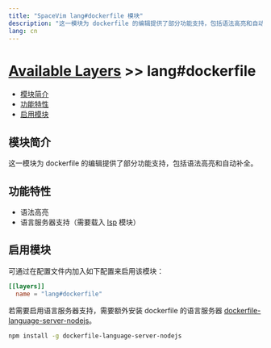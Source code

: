 ```yaml
---
title: "SpaceVim lang#dockerfile 模块"
description: "这一模块为 dockerfile 的编辑提供了部分功能支持，包括语法高亮和自动补全。"
lang: cn
---
```


# [Available Layers](../../) >> lang#dockerfile

<!-- vim-markdown-toc GFM -->

- [模块简介](#模块简介)
- [功能特性](#功能特性)
- [启用模块](#启用模块)

<!-- vim-markdown-toc -->

## 模块简介

这一模块为 dockerfile 的编辑提供了部分功能支持，包括语法高亮和自动补全。

## 功能特性

- 语法高亮
- 语言服务器支持（需要载入 [lsp](../language-server-protocol/) 模块）

## 启用模块

可通过在配置文件内加入如下配置来启用该模块：

```toml
[[layers]]
  name = "lang#dockerfile"
```

若需要启用语言服务器支持，需要额外安装 dockerfile 的语言服务器 [dockerfile-language-server-nodejs](https://github.com/rcjsuen/dockerfile-language-server-nodejs)。

```sh
npm install -g dockerfile-language-server-nodejs
```
